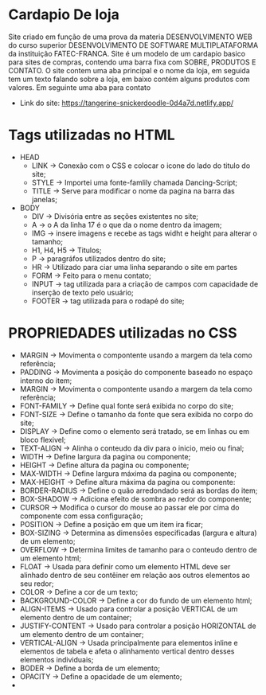 # Cardapio De loja
Site criado em função de uma prova da materia DESENVOLVIMENTO WEB do curso superior DESENVOLVIMENTO DE SOFTWARE MULTIPLATAFORMA da instituição FATEC-FRANCA. Site é um modelo de um cardapio basico para sites de compras, contendo uma barra fixa com SOBRE, PRODUTOS E CONTATO. O site contem uma aba principal e o nome da loja, em seguida tem um texto falando sobre a loja, em baixo contém alguns produtos com valores. Em seguinte uma aba para contato

 - Link do site: https://tangerine-snickerdoodle-0d4a7d.netlify.app/

# Tags utilizadas no HTML

- HEAD
  - LINK -> Conexão com o CSS e colocar o icone do lado do titulo do site;
  - STYLE -> Importei uma fonte-famlily chamada Dancing-Script;
  - TITLE -> Serve para modificar o nome da pagina na barra das janelas;
- BODY
  - DIV -> Divisória entre as seções existentes no site;
  - A -> o A da linha 17 é o que da o nome dentro da imagem;
  - IMG -> insere imagens e recebe as tags widht e height para alterar o tamanho;
  - H1, H4, H5 -> Titulos;
  - P -> paragráfos utilizados dentro do site;
  - HR -> Utilizado para ciar uma linha separando o site em partes
  - FORM -> Feito para o menu contato;
  - INPUT -> tag utilizada para a criação de campos com capacidade de inserção de texto pelo usuário;
  - FOOTER -> tag utilizada para o rodapé do site;

# PROPRIEDADES utilizadas no CSS

  - MARGIN -> Movimenta o compontente usando a margem da tela como referência;
  - PADDING -> Movimenta a posição do componente baseado no espaço interno do item;
  - MARGIN -> Movimenta o compontente usando a margem da tela como referência;
  - FONT-FAMILY -> Define qual fonte será exibida no corpo do site;
  - FONT-SIZE -> Define o tamanho da fonte que sera exibida no corpo do site;
  - DISPLAY -> Define como o elemento será tratado, se em linhas ou em bloco flexivel;
  - TEXT-ALIGN -> Alinha o conteudo da div para o inicio, meio ou final;
  - WIDTH -> Define largura da pagina ou componente;
  - HEIGHT -> Define altura da pagina ou componente;
  - MAX-WIDTH -> Define largura máxima da pagina ou componente;
  - MAX-HEIGHT -> Define altura máxima da pagina ou componente:
  - BORDER-RADIUS -> Define o quão arredondado será as bordas do item;
  - BOX-SHADOW -> Adiciona efeito de sombra ao redor do componente;
  - CURSOR -> Modifica o cursor do mouse ao passar ele por cima do componente com essa configuração;
  - POSITION -> Define a posição em que um item ira ficar;
  - BOX-SIZING -> Determina as dimensões especificadas (largura e altura) de um elemento;
  - OVERFLOW -> Determina limites de tamanho para o conteudo dentro de um elemento html;
  - FLOAT ->  Usada para definir como um elemento HTML deve ser alinhado dentro de seu contêiner em relação aos outros elementos ao seu redor;
  - COLOR -> Define a cor de um texto;
  - BACKGROUND-COLOR -> Define a cor do fundo de um elemento html;
  - ALIGN-ITEMS -> Usado para controlar a posição VERTICAL de um elemento dentro de um container;
  - JUSTIFY-CONTENT -> Usado para controlar a posição HORIZONTAL de um elemento dentro de um container;
  - VERTICAL-ALIGN -> Usada principalmente para elementos inline e elementos de tabela e afeta o alinhamento vertical dentro desses elementos individuais;
  - BODER -> Define a borda de um elemento;
  - OPACITY -> Define a opacidade de um elemento;
  - 
